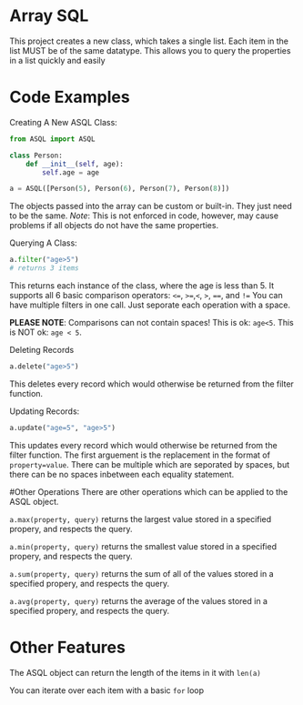 # Array SQL
This project creates a new class, which takes a single list.
Each item in the list MUST be of the same datatype.
This allows you to query the properties in a list quickly and easily

# Code Examples
Creating A New ASQL Class:
```python
from ASQL import ASQL

class Person:
    def __init__(self, age):
        self.age = age

a = ASQL([Person(5), Person(6), Person(7), Person(8)])
```

The objects passed into the array can be custom or built-in. They just need to be the same.
_Note_: This is not enforced in code, however, may cause problems if all objects do not have the same properties.


Querying A Class:
```python
a.filter("age>5")
# returns 3 items
```
This returns each instance of the class, where the age is less than 5.
It supports all 6 basic comparison operators: `<=`, `>=`,`<`, `>`, `==`, and `!=`
You can have multiple filters in one call. Just seporate each operation with a space.

**PLEASE NOTE**: Comparisons can not contain spaces!
This is ok: `age<5`. This is NOT ok: `age < 5`.

Deleting Records
```python
a.delete("age>5")
```
This deletes every record which would otherwise be returned from the filter function.

Updating Records:
```python
a.update("age=5", "age>5")
```
This updates every record which would otherwise be returned from the filter function.
The first arguement is the replacement in the format of `property=value`.
There can be multiple which are seporated by spaces, but there can be no spaces inbetween each equality statement.

#Other Operations
There are other operations which can be applied to the ASQL object.

`a.max(property, query)` returns the largest value stored in a specified propery, and respects the query.

`a.min(property, query)` returns the smallest value stored in a specified propery, and respects the query.

`a.sum(property, query)` returns the sum of all of the values stored in a specified propery, and respects the query.

`a.avg(property, query)` returns the average of the values stored in a specified propery, and respects the query.

# Other Features
The ASQL object can return the length of the items in it with `len(a)`

You can iterate over each item with a basic `for` loop
